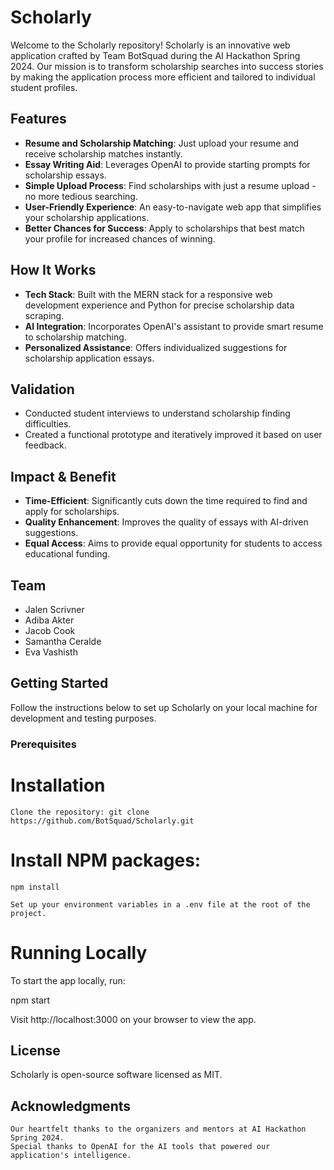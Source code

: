 # Scholarly

Welcome to the Scholarly repository! Scholarly is an innovative web application crafted by Team BotSquad during the AI Hackathon Spring 2024. Our mission is to transform scholarship searches into success stories by making the application process more efficient and tailored to individual student profiles.

## Features

- **Resume and Scholarship Matching**: Just upload your resume and receive scholarship matches instantly.
- **Essay Writing Aid**: Leverages OpenAI to provide starting prompts for scholarship essays.
- **Simple Upload Process**: Find scholarships with just a resume upload - no more tedious searching.
- **User-Friendly Experience**: An easy-to-navigate web app that simplifies your scholarship applications.
- **Better Chances for Success**: Apply to scholarships that best match your profile for increased chances of winning.

## How It Works

- **Tech Stack**: Built with the MERN stack for a responsive web development experience and Python for precise scholarship data scraping.
- **AI Integration**: Incorporates OpenAI's assistant to provide smart resume to scholarship matching.
- **Personalized Assistance**: Offers individualized suggestions for scholarship application essays.

## Validation

- Conducted student interviews to understand scholarship finding difficulties.
- Created a functional prototype and iteratively improved it based on user feedback.

## Impact & Benefit

- **Time-Efficient**: Significantly cuts down the time required to find and apply for scholarships.
- **Quality Enhancement**: Improves the quality of essays with AI-driven suggestions.
- **Equal Access**: Aims to provide equal opportunity for students to access educational funding.

## Team

- Jalen Scrivner
- Adiba Akter
- Jacob Cook
- Samantha Ceralde
- Eva Vashisth

## Getting Started

Follow the instructions below to set up Scholarly on your local machine for development and testing purposes.

### Prerequisites

# Installation

    Clone the repository: git clone https://github.com/BotSquad/Scholarly.git

# Install NPM packages:

    npm install

    Set up your environment variables in a .env file at the root of the project.

# Running Locally

To start the app locally, run:

npm start

Visit http://localhost:3000 on your browser to view the app.

## License

Scholarly is open-source software licensed as MIT.

## Acknowledgments

    Our heartfelt thanks to the organizers and mentors at AI Hackathon Spring 2024.
    Special thanks to OpenAI for the AI tools that powered our application's intelligence.
